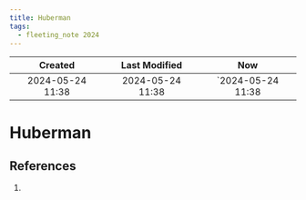 ```yaml
---
title: Huberman
tags:
  - fleeting_note 2024
---
```

|     Created      |  Last Modified   |       Now        |
|:----------------:|:----------------:|:----------------:|
| 2024-05-24 11:38 | 2024-05-24 11:38 | `2024-05-24 11:38|

# Huberman

## References
1. 
